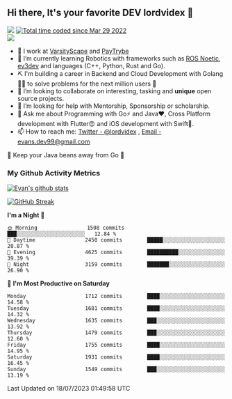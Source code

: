 ## Hi there, It's your favorite DEV lordvidex 👋
<img src="https://komarev.com/ghpvc/?username=lordvidex&label=Views&color=blue&style=plastic" /> <a href="https://wakatime.com/@0e56db35-d16b-410a-acc0-4085055304bf"><img src="https://wakatime.com/badge/user/0e56db35-d16b-410a-acc0-4085055304bf.svg" alt="Total time coded since Mar 29 2022" /></a>  
![](https://github-profile-trophy.vercel.app/?username=lordvidex)
- 🔭 I work at [VarsityScape](https://varsityscape.com) and [PayTrybe](https://www.paytrybe.com)
- 🌱 I’m currently learning Robotics with frameworks such as [ROS Noetic](ros.org), [ev3dev](www.ev3dev.org) and languages (C++, Python, Rust and Go).
- ⛏️ I'm building a career in Backend and Cloud Development with Golang 🧙🏼 to solve problems for the next million users 🤌
- 👯 I’m looking to collaborate on interesting, tasking and **unique** open source projects.
- 🤔 I’m looking for help with Mentorship, Sponsorship or scholarship.
- 💬 Ask me about Programming with Go⚡️ and Java❤️, Cross Platform development with Flutter😍 and iOS development with Swift🚀.
- 📫 How to reach me: [Twitter - @lordvidex](https://twitter.com/lordvidex) , [Email - evans.dev99@gmail.com](mailto:evans.dev99@gmail.com?body=Hello%20Evans,)
  
    
🎤 Keep your Java beans away from Go 🌚
  
  
### My Github Activity Metrics
<div>
<!-- <a href="https://github.com/lordvidex">
  <img src="https://github-readme-stats.vercel.app/api/top-langs/?username=lordvidex&theme=light" />
</a>    -->
<!-- [![Top Langs](https://github-readme-stats.vercel.app/api/top-langs/?username=lordvidex)](https://github.com/lordvidex/)  -->
<a href="https://github.com/lordvidex">
 <img src="https://github-readme-stats.vercel.app/api?username=lordvidex&show_icons=true&theme=light&line_height=27" alt="Evan's github stats"/>
</a>
</div>

[![GitHub Streak](https://github-readme-streak-stats.herokuapp.com?user=lordvidex&theme=github-dark&hide_border=true)](https://git.io/streak-stats)

<!--
  <a href="https://github.com/iampawan/FlutterExampleApps">
    <img align="center" src="https://github-readme-stats.vercel.app/api/pin/?username=iampawan&repo=FlutterExampleApps&theme=light" />

  </a>
  <a href="https://github.com/iampawan/VelocityX">
   <img align="center" src="https://github-readme-stats.vercel.app/api/pin/?username=iampawan&repo=VelocityX&theme=light" />
  </a>
-->
<!--START_SECTION:waka-->
**I'm a Night 🦉** 

```text
🌞 Morning                1508 commits        ███░░░░░░░░░░░░░░░░░░░░░░   12.84 % 
🌆 Daytime                2450 commits        █████░░░░░░░░░░░░░░░░░░░░   20.87 % 
🌃 Evening                4625 commits        ██████████░░░░░░░░░░░░░░░   39.39 % 
🌙 Night                  3159 commits        ███████░░░░░░░░░░░░░░░░░░   26.90 % 
```
📅 **I'm Most Productive on Saturday** 

```text
Monday                   1712 commits        ████░░░░░░░░░░░░░░░░░░░░░   14.58 % 
Tuesday                  1681 commits        ████░░░░░░░░░░░░░░░░░░░░░   14.32 % 
Wednesday                1635 commits        ███░░░░░░░░░░░░░░░░░░░░░░   13.92 % 
Thursday                 1479 commits        ███░░░░░░░░░░░░░░░░░░░░░░   12.60 % 
Friday                   1755 commits        ████░░░░░░░░░░░░░░░░░░░░░   14.95 % 
Saturday                 1931 commits        ████░░░░░░░░░░░░░░░░░░░░░   16.45 % 
Sunday                   1549 commits        ███░░░░░░░░░░░░░░░░░░░░░░   13.19 % 
```



 Last Updated on 18/07/2023 01:49:58 UTC
<!--END_SECTION:waka-->
